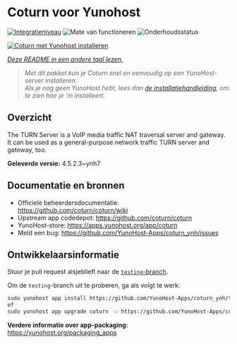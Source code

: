 <!--
NB: Deze README is automatisch gegenereerd door <https://github.com/YunoHost/apps/tree/master/tools/readme_generator>
Hij mag NIET handmatig aangepast worden.
-->

# Coturn voor Yunohost

[![Integratieniveau](https://dash.yunohost.org/integration/coturn.svg)](https://ci-apps.yunohost.org/ci/apps/coturn/) ![Mate van functioneren](https://ci-apps.yunohost.org/ci/badges/coturn.status.svg) ![Onderhoudsstatus](https://ci-apps.yunohost.org/ci/badges/coturn.maintain.svg)

[![Coturn met Yunohost installeren](https://install-app.yunohost.org/install-with-yunohost.svg)](https://install-app.yunohost.org/?app=coturn)

*[Deze README in een andere taal lezen.](./ALL_README.md)*

> *Met dit pakket kun je Coturn snel en eenvoudig op een YunoHost-server installeren.*  
> *Als je nog geen YunoHost hebt, lees dan [de installatiehandleiding](https://yunohost.org/install), om te zien hoe je 'm installeert.*

## Overzicht

The TURN Server is a VoIP media traffic NAT traversal server and gateway. It can be used as a general-purpose network traffic TURN server and gateway, too.

**Geleverde versie:** 4.5.2.3~ynh7
## Documentatie en bronnen

- Officiele beheerdersdocumentatie: <https://github.com/coturn/coturn/wiki>
- Upstream app codedepot: <https://github.com/coturn/coturn>
- YunoHost-store: <https://apps.yunohost.org/app/coturn>
- Meld een bug: <https://github.com/YunoHost-Apps/coturn_ynh/issues>

## Ontwikkelaarsinformatie

Stuur je pull request alsjeblieft naar de [`testing`-branch](https://github.com/YunoHost-Apps/coturn_ynh/tree/testing).

Om de `testing`-branch uit te proberen, ga als volgt te werk:

```bash
sudo yunohost app install https://github.com/YunoHost-Apps/coturn_ynh/tree/testing --debug
of
sudo yunohost app upgrade coturn -u https://github.com/YunoHost-Apps/coturn_ynh/tree/testing --debug
```

**Verdere informatie over app-packaging:** <https://yunohost.org/packaging_apps>
